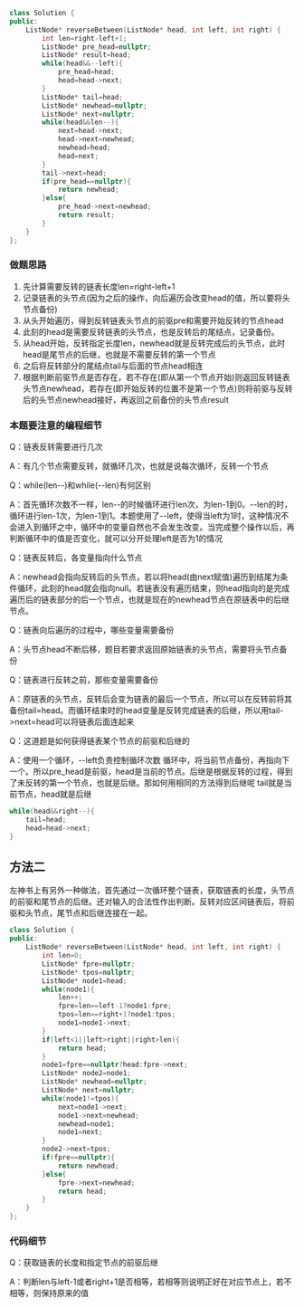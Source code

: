 ```c++
class Solution {
public:
    ListNode* reverseBetween(ListNode* head, int left, int right) {
		int len=right-left+1;
        ListNode* pre_head=nullptr;
        ListNode* result=head;
        while(head&&--left){
            pre_head=head;
            head=head->next;
        }
        ListNode* tail=head;
        ListNode* newhead=nullptr;
        ListNode* next=nullptr;
        while(head&&len--){
            next=head->next;
            head->next=newhead;
            newhead=head;
            head=next;
        }
        tail->next=head;
        if(pre_head==nullptr){
            return newhead;
        }else{
            pre_head->next=newhead;
            return result;
        }
    }
};
```

### 做题思路

1. 先计算需要反转的链表长度len=right-left+1
2. 记录链表的头节点(因为之后的操作，向后遍历会改变head的值，所以要将头节点备份)
3. 从头开始遍历，得到反转链表头节点的前驱pre和需要开始反转的节点head
4. 此刻的head是需要反转链表的头节点，也是反转后的尾结点，记录备份。
5. 从head开始，反转指定长度len，newhead就是反转完成后的头节点，此时head是尾节点的后继，也就是不需要反转的第一个节点
6. 之后将反转部分的尾结点tail与后面的节点head相连
7. 根据判断前驱节点是否存在，若不存在(即从第一个节点开始)则返回反转链表头节点newhead，若存在(即开始反转的位置不是第一个节点)则将前驱与反转后的头节点newhead接好，再返回之前备份的头节点result

### 本题要注意的编程细节

Q：链表反转需要进行几次

A：有几个节点需要反转，就循环几次，也就是说每次循环，反转一个节点

Q：while(len--)和while(--len)有何区别

A：首先循环次数不一样，len--的时候循环进行len次，为len-1到0。--len的时，循环进行len-1次，为len-1到1。本题使用了--left，使得当left为1时，这种情况不会进入到循环之中，循环中的变量自然也不会发生改变。当完成整个操作以后，再判断循环中的值是否变化，就可以分开处理left是否为1的情况

Q：链表反转后，各变量指向什么节点

A：newhead会指向反转后的头节点，若以将head(由next赋值)遍历到结尾为条件循环，此刻的head就会指向null。若链表没有遍历结束，则head指向的是完成遍历后的链表部分的后一个节点，也就是现在的newhead节点在原链表中的后继节点。

Q：链表向后遍历的过程中，哪些变量需要备份

A：头节点head不断后移，题目若要求返回原始链表的头节点，需要将头节点备份

Q：链表进行反转之前，那些变量需要备份

A：原链表的头节点，反转后会变为链表的最后一个节点，所以可以在反转前将其备份tail=head。而循环结束时的head变量是反转完成链表的后继，所以用tail->next=head可以将链表后面连起来

Q：这道题是如何获得链表某个节点的前驱和后继的

A：使用一个循环，--left负责控制循环次数 循环中，将当前节点备份，再指向下一个。所以pre_head是前驱，head是当前的节点。后继是根据反转的过程，得到了未反转的第一个节点，也就是后继。那如何用相同的方法得到后继呢 tail就是当前节点，head就是后继

```c++
while(head&&right--){
    tail=head;
    head=head->next;
}
```

## 方法二

左神书上有另外一种做法，首先通过一次循环整个链表，获取链表的长度，头节点的前驱和尾节点的后继。还对输入的合法性作出判断。反转对应区间链表后，将前驱和头节点，尾节点和后继连接在一起。

```c++
class Solution {
public:
    ListNode* reverseBetween(ListNode* head, int left, int right) {
		int len=0;
        ListNode* fpre=nullptr;
        ListNode* tpos=nullptr;
        ListNode* node1=head;
        while(node1){
            len++;
            fpre=len==left-1?node1:fpre;
            tpos=len==right+1?node1:tpos;
            node1=node1->next;
        }
        if(left<1||left>right||right>len){
            return head;
        }
        node1=fpre==nullptr?head:fpre->next;
        ListNode* node2=node1;
        ListNode* newhead=nullptr;
        ListNode* next=nullptr;
        while(node1!=tpos){
            next=node1->next;
            node1->next=newhead;
            newhead=node1;
            node1=next;
        }
        node2->next=tpos;
        if(fpre==nullptr){
            return newhead;
        }else{
            fpre->next=newhead;
            return head;
        }
    }
};
```

### 代码细节

Q：获取链表的长度和指定节点的前驱后继

A：判断len与left-1或者right+1是否相等，若相等则说明正好在对应节点上，若不相等，则保持原来的值